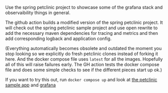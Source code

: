 Use the spring petclinic project to showcase some of the grafana stack and observaibility things in general.

The github action builds a modified version of the spring petclinic project. It will check out the spring petclinic sample project and use open rewrite to add the necessary maven dependencies for tracing and metrics and then add corresponding logback and application config. 

(Everything automatically becomes obsolete and outdated the moment you stop looking so we explicitly do fresh petclinic clones instead of forking it here. And the docker compose file uses `latest` for all the images. Hopefully all of this will raise failures early. The GH action tests the docker compose file and does some simple checks to see if the different pieces start up ok.)

If you want to try this out, run `docker compose up` and look at [the petclinic sample app](http://localhost:8080) and [grafana](http://localhost:3000/)
